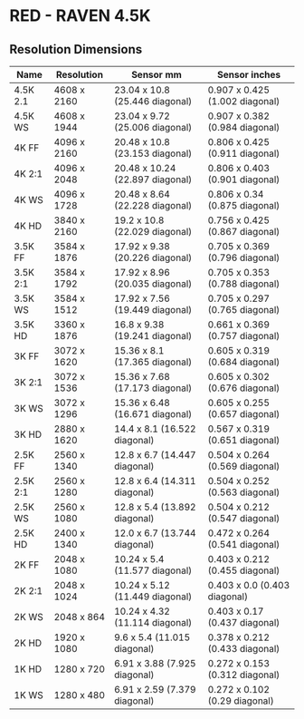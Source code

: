 # RED - RAVEN 4.5K

## Resolution Dimensions

| Name     | Resolution   | Sensor mm                       | Sensor inches                  |
|----------|--------------|---------------------------------|--------------------------------|
| 4.5K 2.1 | 4608 x 2160  | 23.04 x 10.8 (25.446 diagonal)  | 0.907 x 0.425 (1.002 diagonal) |
| 4.5K WS  | 4608 x 1944  | 23.04 x 9.72 (25.006 diagonal)  | 0.907 x 0.382 (0.984 diagonal) |
| 4K FF    | 4096 x 2160  | 20.48 x 10.8 (23.153 diagonal)  | 0.806 x 0.425 (0.911 diagonal) |
| 4K 2:1   | 4096 x 2048  | 20.48 x 10.24 (22.897 diagonal) | 0.806 x 0.403 (0.901 diagonal) |
| 4K WS    | 4096 x 1728  | 20.48 x 8.64 (22.228 diagonal)  | 0.806 x 0.34 (0.875 diagonal)  |
| 4K HD    | 3840 x 2160  | 19.2 x 10.8 (22.029 diagonal)   | 0.756 x 0.425 (0.867 diagonal) |
| 3.5K FF  | 3584 x 1876  | 17.92 x 9.38 (20.226 diagonal)  | 0.705 x 0.369 (0.796 diagonal) |
| 3.5K 2:1 | 3584 x 1792  | 17.92 x 8.96 (20.035 diagonal)  | 0.705 x 0.353 (0.788 diagonal) |
| 3.5K WS  | 3584 x 1512  | 17.92 x 7.56 (19.449 diagonal)  | 0.705 x 0.297 (0.765 diagonal) |
| 3.5K HD  | 3360 x 1876  | 16.8 x 9.38 (19.241 diagonal)   | 0.661 x 0.369 (0.757 diagonal) |
| 3K FF    | 3072 x 1620  | 15.36 x 8.1 (17.365 diagonal)   | 0.605 x 0.319 (0.684 diagonal) |
| 3K 2:1   | 3072 x 1536  | 15.36 x 7.68 (17.173 diagonal)  | 0.605 x 0.302 (0.676 diagonal) |
| 3K WS    | 3072 x 1296  | 15.36 x 6.48 (16.671 diagonal)  | 0.605 x 0.255 (0.657 diagonal) |
| 3K HD    | 2880 x 1620  | 14.4 x 8.1 (16.522 diagonal)    | 0.567 x 0.319 (0.651 diagonal) |
| 2.5K FF  | 2560 x 1340  | 12.8 x 6.7 (14.447 diagonal)    | 0.504 x 0.264 (0.569 diagonal) |
| 2.5K 2:1 | 2560 x 1280  | 12.8 x 6.4 (14.311 diagonal)    | 0.504 x 0.252 (0.563 diagonal) |
| 2.5K WS  | 2560 x 1080  | 12.8 x 5.4 (13.892 diagonal)    | 0.504 x 0.212 (0.547 diagonal) |
| 2.5K HD  | 2400 x 1340  | 12.0 x 6.7 (13.744 diagonal)    | 0.472 x 0.264 (0.541 diagonal) |
| 2K FF    | 2048 x 1080  | 10.24 x 5.4 (11.577 diagonal)   | 0.403 x 0.212 (0.455 diagonal) |
| 2K 2:1   | 2048 x 1024  | 10.24 x 5.12 (11.449 diagonal)  | 0.403 x 0.0 (0.403 diagonal)   |
| 2K WS    | 2048 x 864   | 10.24 x 4.32 (11.114 diagonal)  | 0.403 x 0.17 (0.437 diagonal)  |
| 2K HD    | 1920 x 1080  | 9.6 x 5.4 (11.015 diagonal)     | 0.378 x 0.212 (0.433 diagonal) |
| 1K HD    | 1280 x 720   | 6.91 x 3.88 (7.925 diagonal)    | 0.272 x 0.153 (0.312 diagonal) |
| 1K WS    | 1280 x 480   | 6.91 x 2.59 (7.379 diagonal)    | 0.272 x 0.102 (0.29 diagonal)  |
